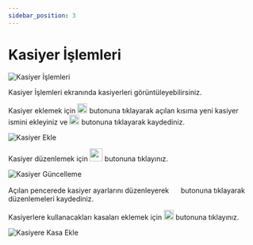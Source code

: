 ```yaml
---
sidebar_position: 3
---
```


# Kasiyer İşlemleri

![Kasiyer İşlemleri](/img/ayarlar/kasiyer-islemleri.png)

Kasiyer İşlemleri ekranında kasiyerleri görüntüleyebilirsiniz.

Kasiyer eklemek için <img src="/img/butonlar/yeni-ekle-buton-2.png" height="20"/> butonuna tıklayarak açılan kısıma yeni kasiyer ismini ekleyiniz ve <img src="/img/butonlar/kaydet-buton-5.png" height="20"/> butonuna tıklayarak kaydediniz. 

![Kasiyer Ekle](/img/ayarlar/kasiyer-ekle.png)

Kasiyer düzenlemek için <img src="/img/butonlar/duzenle-buton-2.png" height="26"/> butonuna tıklayınız. 

![Kasiyer Güncelleme](/img/ayarlar/kasiyer-guncelleme.png)

Açılan pencerede kasiyer ayarlarını düzenleyerek <img src="/img/butonlar/kaydet-buton-2.png" height="16"/> butonuna tıklayarak düzenlemeleri kaydediniz.

Kasiyerlere kullanacakları kasaları eklemek için <img src="/img/butonlar/ekle-buton-6.png" height="20"/> butonuna tıklayınız. 

![Kasiyere Kasa Ekle](/img/ayarlar/kasa-kasiyer-ekle.png)
